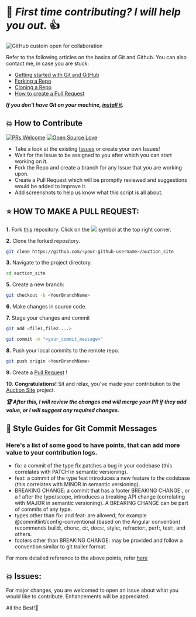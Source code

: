 # 🤝 ***First time contributing? I will help you out.*** 👍

![GitHub custom open for collaboration](https://img.shields.io/badge/Open%20For-Collaboration-brightgreen?style=for-the-badge)

Refer to the following articles on the basics of Git and Github. You can also contact me, in case you are stuck:


- [Getting started with Git and GitHub](https://docs.github.com/en/free-pro-team@latest/github/getting-started-with-github)
- [Forking a Repo](https://help.github.com/en/github/getting-started-with-github/fork-a-repo)
- [Cloning a Repo](https://docs.github.com/en/github/creating-cloning-and-archiving-repositories/cloning-a-repository)
- [How to create a Pull Request](https://opensource.com/article/19/7/create-pull-request-github)

***If you don't have Git on your machine, [install it](https://help.github.com/articles/set-up-git/).***

## 💥 How to Contribute

[![PRs Welcome](https://img.shields.io/badge/PRs-welcome-brightgreen.svg?style=flat-square)](http://makeapullrequest.com)
[![Open Source Love](https://badges.frapsoft.com/os/v1/open-source.png?v=103)](https://github.com/ellerbrock/open-source-badges/)

- Take a look at the existing [Issues](https://github.com/MarcosNapolitano/auction_site/issues) or create your own Issues!
- Wait for the Issue to be assigned to you after which you can start working on it.
- Fork the Repo and create a branch for any Issue that you are working upon.
- Create a Pull Request which will be promptly reviewed and suggestions would be added to improve it.
- Add screenshots to help us know what this script is all about.


## ⭐ HOW TO MAKE A PULL REQUEST:

**1.** Fork [this](https://github.com/MarcosNapolitano/auction_site) repository.
Click on the <a href="https://github.com/MarcosNapolitano/auction_site"><img src="https://img.icons8.com/ios/24/000000/code-fork.png"></a> symbol at the top right corner.

**2.** Clone the forked repository.

```bash
git clone https://github.com/<your-github-username>/auction_site
```

**3.** Navigate to the project directory.

```bash
cd auction_site
```
**5.** Create a new branch:
```bash
git checkout -b <YourBranchName>
```

**6.** Make changes in source code.

**7.** Stage your changes and commit

```bash
git add <file1,file2....>
```
```bash
git commit -m "<your_commit_message>"
```

**8.** Push your local commits to the remote repo.

```bash
git push origin <YourBranchName>
```

**9.** Create a [Pull Request](https://help.github.com/en/github/collaborating-with-issues-and-pull-requests/creating-a-pull-request) !

**10.** **Congratulations!** Sit and relax, you've made your contribution to the [Auction Site](https://github.com/MarcosNapolitano/auction_site) project.

***:trophy: After this, I will review the changes and will merge your PR if they add value, or I will suggest any required changes.***

## :memo: Style Guides for Git Commit Messages

### Here's a list of some good to have points, that can add more value to your contribution logs.

- fix: a commit of the type fix patches a bug in your codebase (this correlates with PATCH in semantic versioning).
- feat: a commit of the type feat introduces a new feature to the codebase (this correlates with MINOR in semantic versioning).
- BREAKING CHANGE: a commit that has a footer BREAKING CHANGE:, or a ! after the type/scope, introduces a breaking API change (correlating with MAJOR in semantic versioning). A BREAKING CHANGE can be part of commits of any type. 
- types other than fix: and feat: are allowed, for example @commitlint/config-conventional (based on the Angular convention) recommends build:, chore:, ci:, docs:, style:, refractor:, perf:, test:, and others.
- footers other than BREAKING CHANGE: <description> may be provided and follow a convention similar to git trailer format.
 
For more detailed reference to the above points, refer <a href="https://www.conventionalcommits.org/en/v1.0.0/">here</a>

## 💥 Issues:
For major changes, you are welcomed to open an issue about what you would like to contribute. Enhancements will be appreciated.

All the Best!🥇